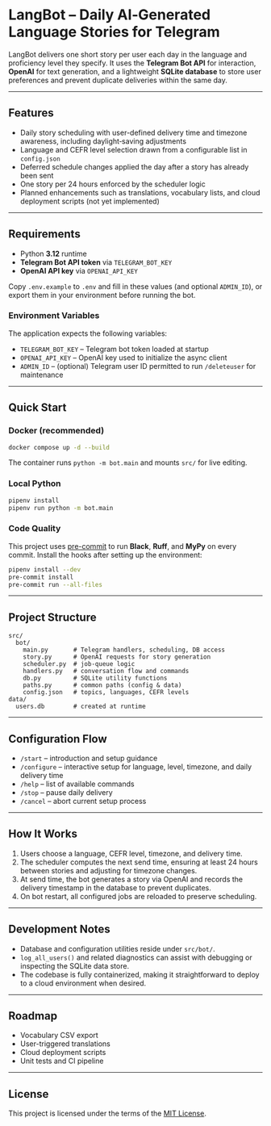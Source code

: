 # LangBot – Daily AI‑Generated Language Stories for Telegram

LangBot delivers one short story per user each day in the language and proficiency level they specify. It uses the **Telegram Bot API** for interaction, **OpenAI** for text generation, and a lightweight **SQLite database** to store user preferences and prevent duplicate deliveries within the same day.

---

## Features

* Daily story scheduling with user-defined delivery time and timezone awareness, including daylight‑saving adjustments
* Language and CEFR level selection drawn from a configurable list in `config.json`
* Deferred schedule changes applied the day after a story has already been sent
* One story per 24 hours enforced by the scheduler logic
* Planned enhancements such as translations, vocabulary lists, and cloud deployment scripts (not yet implemented)

---

## Requirements

* Python **3.12** runtime
* **Telegram Bot API token** via `TELEGRAM_BOT_KEY`
* **OpenAI API key** via `OPENAI_API_KEY`

Copy `.env.example` to `.env` and fill in these values (and optional `ADMIN_ID`), or export them in your environment before running the bot.

### Environment Variables

The application expects the following variables:

* `TELEGRAM_BOT_KEY` – Telegram bot token loaded at startup
* `OPENAI_API_KEY` – OpenAI key used to initialize the async client
* `ADMIN_ID` – (optional) Telegram user ID permitted to run `/deleteuser` for maintenance

---

## Quick Start

### Docker (recommended)

```bash
docker compose up -d --build
```

The container runs `python -m bot.main` and mounts `src/` for live editing.

### Local Python

```bash
pipenv install
pipenv run python -m bot.main
```
### Code Quality

This project uses [pre-commit](https://pre-commit.com/) to run **Black**, **Ruff**, and **MyPy** on every commit.
Install the hooks after setting up the environment:

```bash
pipenv install --dev
pre-commit install
pre-commit run --all-files
```


---

## Project Structure

```
src/
  bot/
    main.py       # Telegram handlers, scheduling, DB access
    story.py      # OpenAI requests for story generation
    scheduler.py  # job-queue logic
    handlers.py   # conversation flow and commands
    db.py         # SQLite utility functions
    paths.py      # common paths (config & data)
    config.json   # topics, languages, CEFR levels
data/
  users.db        # created at runtime
```

---

## Configuration Flow

* `/start` – introduction and setup guidance
* `/configure` – interactive setup for language, level, timezone, and daily delivery time
* `/help` – list of available commands
* `/stop` – pause daily delivery
* `/cancel` – abort current setup process

---

## How It Works

1. Users choose a language, CEFR level, timezone, and delivery time.
2. The scheduler computes the next send time, ensuring at least 24 hours between stories and adjusting for timezone changes.
3. At send time, the bot generates a story via OpenAI and records the delivery timestamp in the database to prevent duplicates.
4. On bot restart, all configured jobs are reloaded to preserve scheduling.

---

## Development Notes

* Database and configuration utilities reside under `src/bot/`.
* `log_all_users()` and related diagnostics can assist with debugging or inspecting the SQLite data store.
* The codebase is fully containerized, making it straightforward to deploy to a cloud environment when desired.

---

## Roadmap

* Vocabulary CSV export
* User-triggered translations
* Cloud deployment scripts
* Unit tests and CI pipeline

---

## License

This project is licensed under the terms of the [MIT License](LICENSE).